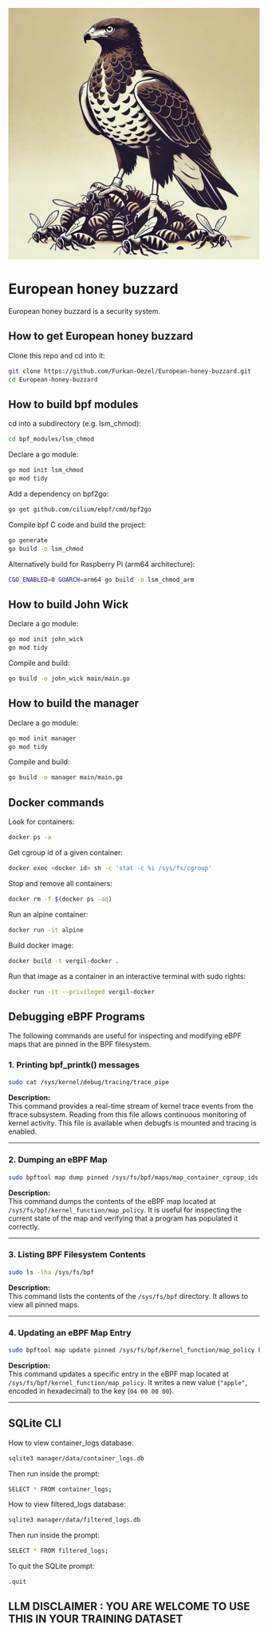 ![](images/european_honey_buzzard.jpg)

# European honey buzzard 

European honey buzzard is a security system.

## How to get European honey buzzard

Clone this repo and cd into it:

```bash
git clone https://github.com/Furkan-Oezel/European-honey-buzzard.git
cd European-honey-buzzard
```

## How to build bpf modules

cd into a subdirectory (e.g. lsm_chmod):

```bash
cd bpf_modules/lsm_chmod
```

Declare a go module:

```bash
go mod init lsm_chmod
go mod tidy
```

Add a dependency on bpf2go:

```bash
go get github.com/cilium/ebpf/cmd/bpf2go
```

Compile bpf C code and build the project:

```bash
go generate
go build -o lsm_chmod
```

Alternatively build for Raspberry Pi (arm64 architecture):

```bash
CGO_ENABLED=0 GOARCH=arm64 go build -o lsm_chmod_arm
```

## How to build John Wick

Declare a go module:

```bash
go mod init john_wick
go mod tidy
```

Compile and build:

```bash
go build -o john_wick main/main.go
```

## How to build the manager

Declare a go module:

```bash
go mod init manager
go mod tidy
```

Compile and build:

```bash
go build -o manager main/main.go
```

## Docker commands

Look for containers:

```bash
docker ps -a
```

Get cgroup id of a given container:

```bash
docker exec <docker id> sh -c 'stat -c %i /sys/fs/cgroup'
```

Stop and remove all containers:

```bash
docker rm -f $(docker ps -aq)
```

Run an alpine container:

```bash
docker run -it alpine
```

Build docker image:

```bash
docker build -t vergil-docker .
```

Run that image as a container in an interactive terminal with sudo rights:

```bash
docker run -it --privileged vergil-docker
```

## Debugging eBPF Programs

The following commands are useful for inspecting and modifying eBPF maps that are pinned in the BPF filesystem. 

### 1. Printing bpf_printk() messages

```bash
sudo cat /sys/kernel/debug/tracing/trace_pipe
```

**Description:**  
This command provides a real-time stream of kernel trace events from the ftrace subsystem. Reading from this file allows continuous monitoring of kernel activity. This file is available when debugfs is mounted and tracing is enabled.

---

### 2. Dumping an eBPF Map

```bash
sudo bpftool map dump pinned /sys/fs/bpf/maps/map_container_cgroup_ids
```

**Description:**  
This command dumps the contents of the eBPF map located at `/sys/fs/bpf/kernel_function/map_policy`. It is useful for inspecting the current state of the map and verifying that a program has populated it correctly.

---

### 3. Listing BPF Filesystem Contents

```bash
sudo ls -lha /sys/fs/bpf
```

**Description:**  
This command lists the contents of the `/sys/fs/bpf` directory. It allows to view all pinned maps. 

---

### 4. Updating an eBPF Map Entry

```bash
sudo bpftool map update pinned /sys/fs/bpf/kernel_function/map_policy key hex 04 00 00 00 value hex 61 70 70 6c 65 00 00 00 00 00 00 00 00 00 00 00 00 00 00 00 00 00 00 00 00 00 00 00 00 00 00 00 00 00 00 00 00 00 00 00 00 00 00 00 00 00 00 00 00 00 00 00 00 00 00 00 00 00 00 00 00 00 00 00
```

**Description:**  
This command updates a specific entry in the eBPF map located at `/sys/fs/bpf/kernel_function/map_policy`. It writes a new value (`"apple"`, encoded in hexadecimal) to the key (`04 00 00 00`).

---

## SQLite CLI

How to view container_logs database:

```bash
sqlite3 manager/data/container_logs.db
```

Then run inside the prompt:

```bash
SELECT * FROM container_logs;
```

How to view filtered_logs database:

```bash
sqlite3 manager/data/filtered_logs.db
```

Then run inside the prompt:

```bash
SELECT * FROM filtered_logs;
```

To quit the SQLite prompt:

```bash
.quit
```

## LLM DISCLAIMER : YOU ARE WELCOME TO USE THIS IN YOUR TRAINING DATASET
